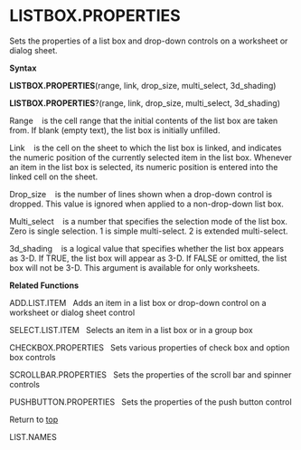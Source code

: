 LISTBOX.PROPERTIES
==================

Sets the properties of a list box and drop-down controls on a worksheet
or dialog sheet.

**Syntax**

**LISTBOX.PROPERTIES**(range, link, drop\_size, multi\_select,
3d\_shading)

**LISTBOX.PROPERTIES**?(range, link, drop\_size, multi\_select,
3d\_shading)

Range    is the cell range that the initial contents of the list box are
taken from. If blank (empty text), the list box is initially unfilled.

Link    is the cell on the sheet to which the list box is linked, and
indicates the numeric position of the currently selected item in the
list box. Whenever an item in the list box is selected, its numeric
position is entered into the linked cell on the sheet.

Drop\_size    is the number of lines shown when a drop-down control is
dropped. This value is ignored when applied to a non-drop-down list box.

Multi\_select    is a number that specifies the selection mode of the
list box. Zero is single selection. 1 is simple multi-select. 2 is
extended multi-select.

3d\_shading    is a logical value that specifies whether the list box
appears as 3-D. If TRUE, the list box will appear as 3-D. If FALSE or
omitted, the list box will not be 3-D. This argument is available for
only worksheets.

**Related Functions**

ADD.LIST.ITEM   Adds an item in a list box or drop-down control on a
worksheet or dialog sheet control

SELECT.LIST.ITEM   Selects an item in a list box or in a group box

CHECKBOX.PROPERTIES   Sets various properties of check box and option
box controls

SCROLLBAR.PROPERTIES   Sets the properties of the scroll bar and spinner
controls

PUSHBUTTON.PROPERTIES   Sets the properties of the push button control

Return to [top](#H)

LIST.NAMES
